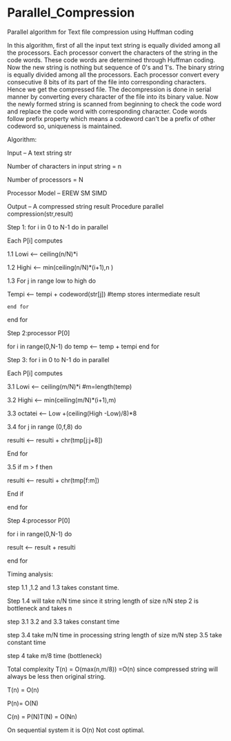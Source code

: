 # Parallel_Compression
Parallel algorithm for Text file compression using Huffman coding

In this algorithm, first of all the input text string is equally divided among all the processors. Each
processor convert the characters of the string in the code words. These code words are determined
through Huffman coding. Now the new string is nothing but sequence of 0's and 1's. The binary
string is equally divided among all the processors. Each processor convert every consecutive 8 bits of
its part of the file into corresponding characters. Hence we get the compressed file.
The decompression is done in serial manner by converting every character of the file into its binary
value. Now the newly formed string is scanned from beginning to check the code word and replace
the code word with corresponding character. Code words follow prefix property which means a
codeword can't be a prefix of other codeword so, uniqueness is maintained.


Algorithm:

Input – A text string str

Number of characters in input string = n

Number of processors = N

Processor Model – EREW SM SIMD 

Output – A compressed string result Procedure parallel compression(str,result) 

Step 1: for i in 0 to N-1 do in parallel

Each P[i] computes

1.1	Lowi <-- ceiling(n/N)*i

1.2	Highi <-- min(ceiling(n/N)*(i+1),n )

1.3	For j in range low to high do

Tempi <-- tempi + codeword(str[j]) #temp stores intermediate result

    end for
    
end for

Step 2:processor P[0]

for i in range(0,N-1) do 
temp <-- temp + tempi
end for

Step 3: for i in 0 to N-1 do in parallel

Each P[i] computes

3.1	Lowi <-- ceiling(m/N)*i	              #m=length(temp)

3.2	Highi <-- min(ceiling(m/N)*(i+1),m)

3.3	octatei <-- Low +(ceiling(High -Low)/8)*8

3.4	for j in range (0,f,8) do 

resulti <-- resulti + chr(tmp[j:j+8])

End for

3.5	if m > f then

resulti <-- resulti + chr(tmp[f:m])

End if

end for

Step 4:processor P[0]

for i in range(0,N-1) do 

result <-- result + resulti

end for



Timing analysis:

step 1.1 ,1.2 and 1.3 takes constant time.

Step 1.4 will take n/N time since it string length of size n/N step 2 is bottleneck and takes n

step 3.1 3.2 and 3.3 takes constant time

step 3.4 take m/N time in processing string length of size m/N step 3.5 take constant time

step 4 take m/8 time (bottleneck)

Total complexity T(n) = O(max(n,m/8)) =O(n) since compressed string will always be less then original string.

T(n) = O(n)

P(n)= O(N)


C(n) = P(N)T(N) = O(Nn)

On sequential system it is O(n) Not cost optimal.



